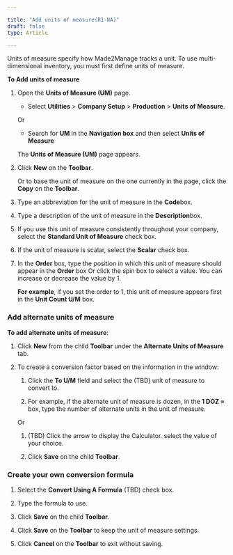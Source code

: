 ```yaml
---

title: "Add units of measure(R1-NA)"
draft: false
type: Article

---
```


Units of measure specify how Made2Manage tracks a unit. To use multi-dimensional inventory, you must first define units of measure.

**To Add units of measure**

1. Open the **Units of Measure (UM)** page.

    - Select **Utilities** > **Company Setup** > **Production** > **Units of Measure**.

    Or

    - Search for **UM** in the **Navigation box** and then select **Units of Measure**

    The **Units of Measure (UM)** page appears.

2. Click **New** on the **Toolbar**.

    Or to base the unit of measure on the one currently in the page, click the **Copy** on the **Toolbar**.

3. Type an abbreviation for the unit of measure in the **Code**box.

4. Type a description of the unit of measure in the **Description**box.

5. If you use this unit of measure consistently throughout your company, select the **Standard Unit of Measure** check box.

6. If the unit of measure is scalar, select the **Scalar** check box.

7. In the **Order** box, type the position in which this unit of measure should appear in the **Order** box Or click the spin box to select a value. You can increase or decrease the value by 1.

    **For example**, if you set the order to 1, this unit of measure appears first in the **Unit Count U/M** box.

### Add alternate units of measure

**To add alternate units of measure**:

1. Click **New** from the child **Toolbar** under the **Alternate Units of Measure** tab.

2. To create a conversion factor based on the information in the window:

    1. Click the **To U/M** field and select the (TBD) unit of measure to convert to.

    2. For example, if the alternate unit of measure is dozen, in the **1 DOZ =** box, type the number of alternate units in the unit of measure.

    Or

    1. (TBD) Click the arrow to display the Calculator. select the value of your choice.

    2. Click **Save** on the child **Toolbar**.

### Create your own conversion formula

1. Select the **Convert Using A Formula** (TBD) check box.

2. Type the formula to use.

3. Click **Save** on the child **Toolbar**.

4. Click **Save** on the **Toolbar** to keep the unit of measure settings.

5. Click **Cancel** on the **Toolbar** to exit without saving.